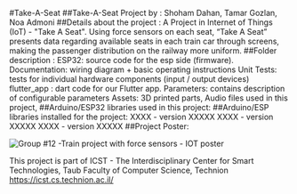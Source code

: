 #Take-A-Seat
##Take-A-Seat Project by : Shoham Dahan, Tamar Gozlan, Noa Admoni
##Details about the project :
A Project in Internet of Things (IoT) - "Take A Seat".
Using force sensors on each seat, “Take A Seat” presents data
regarding available seats in each train car through screens, making the
passenger distribution on the railway more uniform. 
##Folder description :
ESP32: source code for the esp side (firmware).
Documentation: wiring diagram + basic operating instructions
Unit Tests: tests for individual hardware components (input / output devices)
flutter_app : dart code for our Flutter app.
Parameters: contains description of configurable parameters
Assets: 3D printed parts, Audio files used in this project,
##Arduino/ESP32 libraries used in this project:
##Arduino/ESP libraries installed for the project:
XXXX - version XXXXX
XXXX - version XXXXX
XXXX - version XXXXX
##Project Poster:

![Group #12 -Train project with force sensors - IOT poster](https://github.com/train-project-IOT/Take-A-Seat/assets/141609508/e4c488ed-f0ba-40bd-9772-5bed4e921947)


This project is part of ICST - The Interdisciplinary Center for Smart Technologies, Taub Faculty of Computer Science, Technion https://icst.cs.technion.ac.il/
